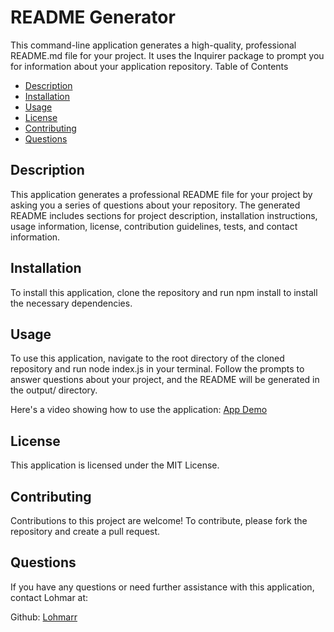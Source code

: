 # README Generator

This command-line application generates a high-quality, professional README.md file for your project. It uses the Inquirer package to prompt you for information about your application repository.
Table of Contents

- [Description](#description)
- [Installation](#installation)
- [Usage](#usage)
- [License](#license)
- [Contributing](#contributing)
- [Questions](#questions)

## Description

This application generates a professional README file for your project by asking you a series of questions about your repository. The generated README includes sections for project description, installation instructions, usage information, license, contribution guidelines, tests, and contact information.

## Installation

To install this application, clone the repository and run npm install to install the necessary dependencies.

## Usage

To use this application, navigate to the root directory of the cloned repository and run node index.js in your terminal. Follow the prompts to answer questions about your project, and the README will be generated in the output/ directory.

Here's a video showing how to use the application: [App Demo](https://www.awesomescreenshot.com/video/16548186?key=45acb9d18aa8e7825285f46b24e19564)

## License

This application is licensed under the MIT License.

## Contributing

Contributions to this project are welcome! To contribute, please fork the repository and create a pull request.

## Questions

If you have any questions or need further assistance with this application, contact Lohmar at:

Github: [Lohmarr](https://github.com/Lohmarr)

